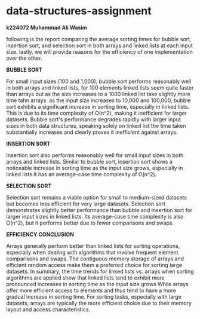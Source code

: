 # data-structures-assignment
**k224072 Muhammad Ali Wasim**

following is the report comparing the average sorting times for bubble sort, insertion sort, and selection sort in both arrays and linked lists at each input size. lastly, we will provide reasons for the efficiency of one implementation over the other.

**BUBBLE SORT**

For small input sizes (100 and 1,000), bubble sort performs reasonably well in both arrays and linked lists, for 100 elements linked lists seem quite faster than arrays but as the size increases to a 1000 linked list take slightly more time tahn arrays.
as the input size increases to 10,000 and 100,000, bubble sort exhibits a significant increase in sorting time, especially in linked lists. This is due to its time complexity of O(n^2), making it inefficient for larger datasets.
Bubble sort's performance degrades rapidly with larger input sizes in both data structures, speaking solely on linked list the time taken substantially increases and clearly proves it inefficient against arrays.

**INSERTION SORT**

Insertion sort also performs reasonably well for small input sizes in both arrays and linked lists.
Similar to bubble sort, insertion sort shows a noticeable increase in sorting time as the input size grows, especially in linked lists It has an average-case time complexity of O(n^2).

**SELECTION SORT**

Selection sort remains a viable option for small to medium-sized datasets but becomes less efficient for very large datasets.
Selection sort demonstrates  slightly better performance than bubble and insertion sort for larger input sizes in linked lists.
Its average-case time complexity is also O(n^2), but it performs better due to fewer comparisons and swaps.

**EFFICIENCY CONCLUSION**

Arrays generally perform better than linked lists for sorting operations, especially when dealing with algorithms that involve frequent element comparisons and swaps.
The contiguous memory storage of arrays and efficient random access make them a preferred choice for sorting large datasets.
In summary, the time trends for linked lists vs. arrays when sorting algorithms are applied show that linked lists tend to exhibit more pronounced increases in sorting time as the input size grows
While arrays offer more efficient access to elements and thus tend to have a more gradual increase in sorting time. 
For sorting tasks, especially with large datasets, arrays are typically the more efficient choice due to their memory layout and access characteristics.
